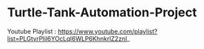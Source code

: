 # Turtle-Tank-Automation-Project

Youtube Playlist :  https://www.youtube.com/playlist?list=PLGtyrPIil6YOcLqI6WLP6KhnkrlZ2znI_
